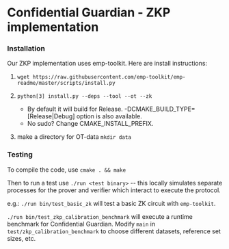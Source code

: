 # Confidential Guardian - ZKP implementation

### Installation
Our ZKP implementation uses emp-toolkit. Here are install instructions:
1. `wget https://raw.githubusercontent.com/emp-toolkit/emp-readme/master/scripts/install.py`
2. `python[3] install.py --deps --tool --ot --zk`
    * By default it will build for Release. -DCMAKE_BUILD_TYPE=[Release|Debug] option is also available.
    * No sudo? Change CMAKE_INSTALL_PREFIX.

3. make a directory for OT-data `mkdir data`


### Testing
To compile the code, use `cmake . && make`

Then to run a test use `./run <test binary>` -- this locally simulates separate processes for the prover and verifier which interact to execute the protocol.

e.g.: `./run bin/test_basic_zk` will test a basic ZK circuit with `emp-toolkit`.

`./run bin/test_zkp_calibration_benchmark` will execute a runtime benchmark for Confidential Guardian. Modify `main` in `test/zkp_calibration_benchmark` to choose different datasets, reference set sizes, etc.



